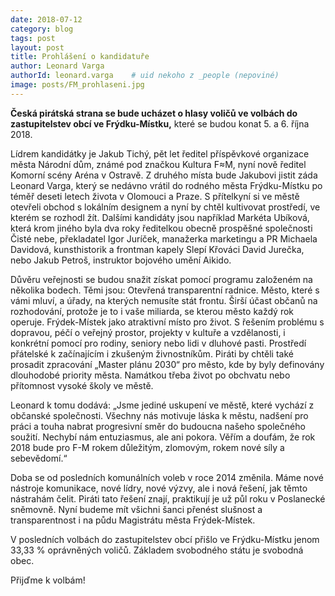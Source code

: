 ```yaml
---
date: 2018-07-12
category: blog
tags: post
layout: post
title: Prohlášení o kandidatuře
author: Leonard Varga
authorId: leonard.varga    # uid nekoho z _people (nepoviné)
image: posts/FM_prohlaseni.jpg
---
```


**Česká pirátská strana se bude ucházet o hlasy voličů ve volbách do zastupitelstev obcí ve Frýdku-Místku,** které se budou konat 5. a 6. října 2018.

Lídrem kandidátky je Jakub Tichý, pět let ředitel příspěvkové organizace města Národní dům, známé pod značkou Kultura F≈M, nyní nově ředitel Komorní scény Aréna v Ostravě.
Z druhého místa bude Jakubovi jistit záda Leonard Varga, který se nedávno vrátil do rodného města Frýdku-Místku po téměř deseti letech života v Olomouci a Praze. S přítelkyní si ve městě otevřeli obchod s lokálním designem a nyní by chtěl kultivovat prostředí, ve kterém se rozhodl žít.
Dalšími kandidáty jsou například Markéta Ubíková, která krom jiného byla dva roky ředitelkou obecně prospěšné společnosti Čisté nebe, překladatel Igor Juríček, manažerka marketingu a PR Michaela Davidová, kunsthistorik a frontman kapely Slepí Křováci David Jurečka, nebo Jakub Petroš, instruktor bojového umění Aikido.

Důvěru veřejnosti se budou snažit získat pomocí programu založeném na několika bodech. Těmi jsou: Otevřená transparentní radnice. Město, které s vámi mluví, a úřady, na kterých nemusíte stát frontu. Širší účast občanů na rozhodování, protože je to i vaše miliarda, se kterou město každý rok operuje. Frýdek-Místek jako atraktivní místo pro život. S řešením problému s dopravou, péčí o veřejný prostor, projekty v kultuře a vzdělanosti, i konkrétní pomocí pro rodiny, seniory nebo lidi v dluhové pasti. Prostředí přátelské k začínajícím i zkušeným živnostníkům.
Piráti by chtěli také prosadit zpracování „Master plánu 2030“ pro město, kde by byly definovány dlouhodobé priority města. Namátkou třeba život po obchvatu nebo přítomnost vysoké školy ve městě.

Leonard k tomu dodává: „Jsme jediné uskupení ve městě, které vychází z občanské společnosti. Všechny nás motivuje láska k městu, nadšení pro práci a touha nabrat progresivní směr do budoucna našeho společného soužití. Nechybí nám entuziasmus, ale ani pokora. Věřím a doufám, že rok 2018 bude pro F-M rokem důležitým, zlomovým, rokem nové síly a sebevědomí.“

Doba se od posledních komunálních voleb v roce 2014 změnila. Máme nové nástroje komunikace, nové lídry, nové výzvy, ale i nová řešení, jak těmto nástrahám čelit. Piráti tato řešení znají, praktikují je už půl roku v Poslanecké sněmovně. Nyní budeme mít všichni šanci přenést slušnost a transparentnost i na půdu Magistrátu města Frýdek-Místek.

V posledních volbách do zastupitelstev obcí přišlo ve Frýdku-Místku jenom 33,33 % oprávněných voličů. Základem svobodného státu je svobodná obec.

Přijďme k volbám!
